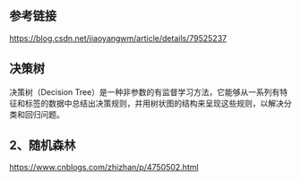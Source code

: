 ## 参考链接
https://blog.csdn.net/jiaoyangwm/article/details/79525237   
## 决策树  
决策树（Decision Tree）是一种非参数的有监督学习方法，它能够从一系列有特征和标签的数据中总结出决策规则，并用树状图的结构来呈现这些规则，以解决分类和回归问题。



## 2、随机森林  
https://www.cnblogs.com/zhizhan/p/4750502.html